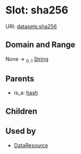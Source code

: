 
# Slot: sha256




URI: [datasets:sha256](https://w3id.org/linkml/manifesto/sha256)


## Domain and Range

None &#8594;  <sub>0..1</sub> [String](types/String.md)

## Parents

 *  is_a: [hash](hash.md)

## Children


## Used by

 * [DataResource](DataResource.md)
